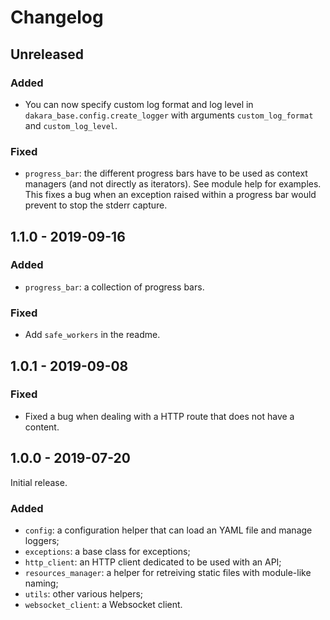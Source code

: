 # Changelog

<!---
## 0.0.1 - 1970-01-01

### Added

- New stuff.

### Changed

- Changed stuff.

### Deprecated

- Deprecated stuff.

### Removed

- Removed stuff.

### Fixed

- Fixed stuff.

### Security

- Security related fix.
-->

## Unreleased

### Added

- You can now specify custom log format and log level in `dakara_base.config.create_logger` with arguments `custom_log_format` and `custom_log_level`.

### Fixed

- `progress_bar`: the different progress bars have to be used as context managers (and not directly as iterators).
  See module help for examples.
  This fixes a bug when an exception raised within a progress bar would prevent to stop the stderr capture.

## 1.1.0 - 2019-09-16

### Added

* `progress_bar`: a collection of progress bars.

### Fixed

* Add `safe_workers` in the readme.

## 1.0.1 - 2019-09-08

### Fixed

- Fixed a bug when dealing with a HTTP route that does not have a content.

## 1.0.0 - 2019-07-20

Initial release.

### Added

* `config`: a configuration helper that can load an YAML file and manage loggers;
* `exceptions`: a base class for exceptions;
* `http_client`: an HTTP client dedicated to be used with an API;
* `resources_manager`: a helper for retreiving static files with module-like naming;
* `utils`: other various helpers;
* `websocket_client`: a Websocket client.
